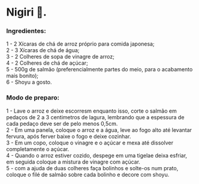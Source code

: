 # Nigiri :sushi:.

### Ingredientes:

1 - 2 Xícaras de chá de arroz próprio para comida japonesa;<br />
2 - 3 Xícaras de chá de água;<br />
3 - 2 Colheres de sopa de vinagre de arroz;<br />
4 - 2 Colheres de chá de açúcar;<br />
5 - 500g de salmão (preferencialmente partes do meio, para o acabamento mais bonito);<br />
6 - Shoyu a gosto.

### Modo de preparo:

1 - Lave o arroz e deixe escorresm enquanto isso, corte o salmão em pedaços de 2 a 3 centimetros de lagura, lembrando que a espessura de cada pedaço deve ser de pelo menos 0,5cm.<br />
2 - Em uma panela, coloque o arroz e a água, leve ao fogo alto até levantar fervura, após ferver baixe o fogo e deixe cozinhar.<br />
3 - Em um copo, coloque o vinagre e o açúcar e mexa até dissolver completamente o açúcar.<br />
4 - Quando o arroz estiver cozido, despege em uma tigelae deixa esfriar, em seguida coloque a mistura de vinagre com açúcar.<br />
5 - com a ajuda de duas colheres faça bolinhos e solte-os num prato, coloque o filé de salmão sobre cada bolinho e decore com shoyu.<br />